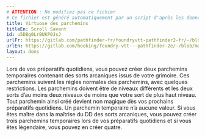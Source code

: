 ```yaml
---
# ATTENTION : Ne modifiez pas ce fichier
# Ce fichier est généré automatiquement par un script d'après les données du module Foundry VTT officiel et de sa traduction
title: Virtuose des parchemins
titleEn: Scroll Savant
id: u5DBg0LrBUKP0JsJ
urlFr: https://gitlab.com/pathfinder-fr/foundryvtt-pathfinder2-fr/-/blob/master/data/feats/u5DBg0LrBUKP0JsJ.htm
urlEn: https://gitlab.com/hooking/foundry-vtt---pathfinder-2e/-/blob/master/packs/data/feats.db/scroll-savant.json
layout: dons
---
```

Lors de vos préparatifs quotidiens, vous pouvez créer deux parchemins temporaires contenant des sorts arcaniques issus de votre grimoire. Ces parchemins suivent les règles normales des parchemins, avec quelques restrictions. Les parchemins doivent être de niveaux différents et les deux sorts d’au moins deux niveaux de moins que votre sort de plus haut niveau. Tout parchemin ainsi créé devient non magique dès vos prochains préparatifs quotidiens. Un parchemin temporaire n’a aucune valeur. Si vous êtes maître dans la maîtrise du DD des sorts arcaniques, vous pouvez créer trois parchemins temporaires lors de vos préparatifs quotidiens et si vous êtes légendaire, vous pouvez en créer quatre.
